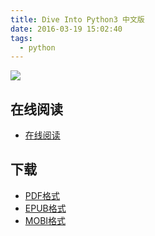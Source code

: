 ```yaml
---
title: Dive Into Python3 中文版
date: 2016-03-19 15:02:40
tags:
  - python
---
```


![](https://img1.doubanio.com/lpic/s4059293.jpg)


<!--more-->

## 在线阅读 ##

+ [在线阅读](https://www.gitbook.com/book/wizardforcel/dive-into-python3/details)

## 下载 ##

+ [PDF格式](https://www.gitbook.com/download/pdf/book/wizardforcel/dive-into-python3)
+ [EPUB格式](https://www.gitbook.com/download/epub/book/wizardforcel/dive-into-python3)
+ [MOBI格式](https://www.gitbook.com/download/mobi/book/wizardforcel/dive-into-python3)
